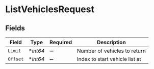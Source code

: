 # ListVehiclesRequest


## Fields

| Field                          | Type                           | Required                       | Description                    |
| ------------------------------ | ------------------------------ | ------------------------------ | ------------------------------ |
| `Limit`                        | **int64*                       | :heavy_minus_sign:             | Number of vehicles to return   |
| `Offset`                       | **int64*                       | :heavy_minus_sign:             | Index to start vehicle list at |